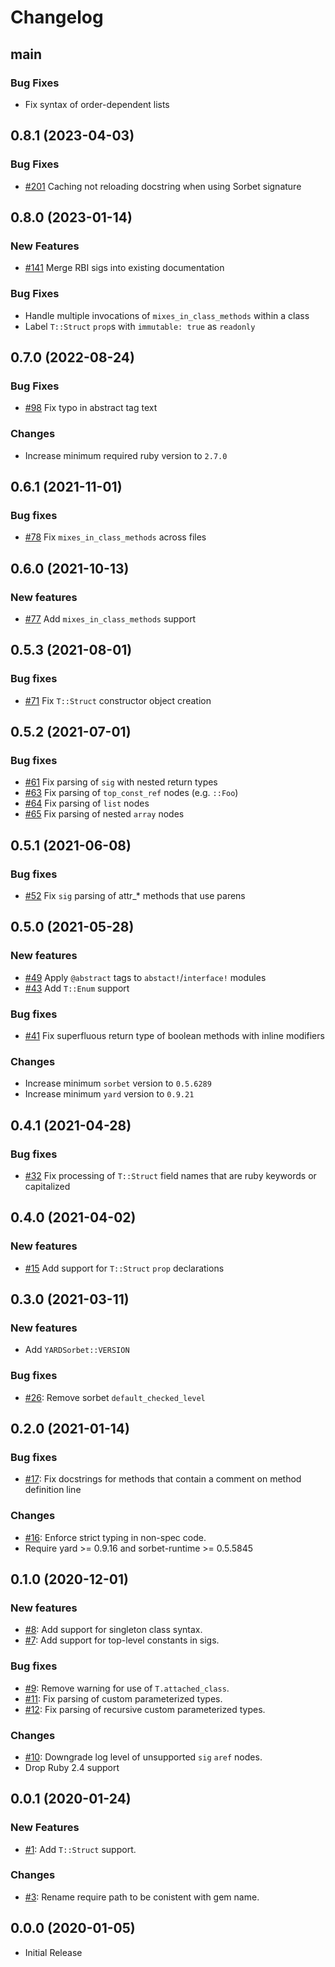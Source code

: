# Changelog

## main

### Bug Fixes

* Fix syntax of order-dependent lists

## 0.8.1 (2023-04-03)

### Bug Fixes

* [#201](https://github.com/dduugg/yard-sorbet/issues/201) Caching not reloading docstring when using Sorbet signature

## 0.8.0 (2023-01-14)

### New Features

* [#141](https://github.com/dduugg/yard-sorbet/issues/141) Merge RBI sigs into existing documentation

### Bug Fixes

* Handle multiple invocations of `mixes_in_class_methods` within a class
* Label `T::Struct` `prop`s with `immutable: true` as `readonly`

## 0.7.0 (2022-08-24)

### Bug Fixes

* [#98](https://github.com/dduugg/yard-sorbet/pull/98) Fix typo in abstract tag text

### Changes

* Increase minimum required ruby version to `2.7.0`

## 0.6.1 (2021-11-01)

### Bug fixes

* [#78](https://github.com/dduugg/yard-sorbet/pull/78) Fix `mixes_in_class_methods` across files

## 0.6.0 (2021-10-13)

### New features

* [#77](https://github.com/dduugg/yard-sorbet/pull/77) Add `mixes_in_class_methods` support

## 0.5.3 (2021-08-01)

### Bug fixes

* [#71](https://github.com/dduugg/yard-sorbet/pull/71) Fix `T::Struct` constructor object creation

## 0.5.2 (2021-07-01)

### Bug fixes

* [#61](https://github.com/dduugg/yard-sorbet/pull/61) Fix parsing of `sig` with nested return types
* [#63](https://github.com/dduugg/yard-sorbet/pull/63) Fix parsing of `top_const_ref` nodes (e.g. `::Foo`)
* [#64](https://github.com/dduugg/yard-sorbet/pull/64) Fix parsing of `list` nodes
* [#65](https://github.com/dduugg/yard-sorbet/pull/65) Fix parsing of nested `array` nodes

## 0.5.1 (2021-06-08)

### Bug fixes

* [#52](https://github.com/dduugg/yard-sorbet/issues/52) Fix `sig` parsing of attr_* methods that use parens

## 0.5.0 (2021-05-28)

### New features

* [#49](https://github.com/dduugg/yard-sorbet/issues/49) Apply `@abstract` tags to `abstact!`/`interface!` modules
* [#43](https://github.com/dduugg/yard-sorbet/issues/43) Add `T::Enum` support

### Bug fixes

* [#41](https://github.com/dduugg/yard-sorbet/issues/41) Fix superfluous return type of boolean methods with inline modifiers

### Changes

* Increase minimum `sorbet` version to `0.5.6289`
* Increase minimum `yard` version to `0.9.21`

## 0.4.1 (2021-04-28)

### Bug fixes

* [#32](https://github.com/dduugg/yard-sorbet/issues/32) Fix processing of `T::Struct` field names that are ruby keywords or capitalized

## 0.4.0 (2021-04-02)

### New features

* [#15](https://github.com/dduugg/yard-sorbet/issues/15) Add support for `T::Struct` `prop` declarations

## 0.3.0 (2021-03-11)

### New features

* Add `YARDSorbet::VERSION`

### Bug fixes

* [#26](https://github.com/dduugg/yard-sorbet/pull/26): Remove sorbet `default_checked_level`

## 0.2.0 (2021-01-14)

### Bug fixes

* [#17](https://github.com/dduugg/yard-sorbet/pull/17): Fix docstrings for methods that contain a comment on method definition line

### Changes

* [#16](https://github.com/dduugg/yard-sorbet/pull/16): Enforce strict typing in non-spec code.
* Require yard >= 0.9.16 and sorbet-runtime >= 0.5.5845

## 0.1.0 (2020-12-01)

### New features

* [#8](https://github.com/dduugg/yard-sorbet/pull/8): Add support for singleton class syntax.
* [#7](https://github.com/dduugg/yard-sorbet/pull/7): Add support for top-level constants in sigs.

### Bug fixes

* [#9](https://github.com/dduugg/yard-sorbet/pull/9): Remove warning for use of `T.attached_class`.
* [#11](https://github.com/dduugg/yard-sorbet/pull/11): Fix parsing of custom parameterized types.
* [#12](https://github.com/dduugg/yard-sorbet/pull/12): Fix parsing of recursive custom parameterized types.

### Changes

* [#10](https://github.com/dduugg/yard-sorbet/pull/10): Downgrade log level of unsupported `sig` `aref` nodes.
* Drop Ruby 2.4 support

## 0.0.1 (2020-01-24)

### New Features

* [#1](https://github.com/dduugg/yard-sorbet/pull/1): Add `T::Struct` support.

### Changes

* [#3](https://github.com/dduugg/yard-sorbet/pull/3): Rename require path to be conistent with gem name.

## 0.0.0 (2020-01-05)

* Initial Release
